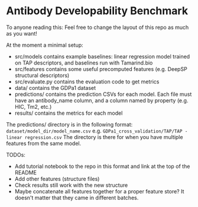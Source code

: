 # Antibody Developability Benchmark

To anyone reading this: Feel free to change the layout of this repo as much as you want!

At the moment a minimal setup:
- src/models contains example baselines: linear regression model trained on TAP descriptors, and baselines run with Tamarind.bio
- src/features contains some useful precomputed features (e.g. DeepSP structural descriptors)
- src/evaluate.py contains the evaluation code to get metrics
- data/ contains the GDPa1 dataset
- predictions/ contains the prediction CSVs for each model. Each file must have an antibody_name column, and a column named by property (e.g. HIC, Tm2, etc.)
- results/ contains the metrics for each model

The predictions/ directory is in the following format:
`dataset/model_dir/model_name.csv`
e.g. `GDPa1_cross_validation/TAP/TAP - linear regression.csv`
The directory is there for when you have multiple features from the same model.

TODOs:
- Add tutorial notebook to the repo in this format and link at the top of the README
- Add other features (structure files)
- Check results still work with the new structure
- Maybe concatenate all features together for a proper feature store? It doesn't matter that they came in different batches.
